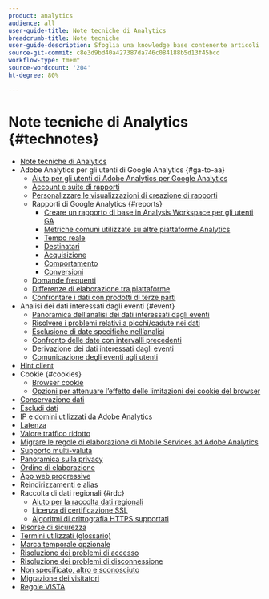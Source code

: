 ```yaml
---
product: analytics
audience: all
user-guide-title: Note tecniche di Analytics
breadcrumb-title: Note tecniche
user-guide-description: Sfoglia una knowledge base contenente articoli utili che non sono specifici per un particolare strumento o componente di Analytics.
source-git-commit: c8e3d9bd40a427387da746c084188b5d13f45bcd
workflow-type: tm+mt
source-wordcount: '204'
ht-degree: 80%

---
```



# Note tecniche di Analytics {#technotes}

+ [Note tecniche di Analytics](home.md)
+ Adobe Analytics per gli utenti di Google Analytics {#ga-to-aa}
   + [Aiuto per gli utenti di Adobe Analytics per Google Analytics](ga-to-aa/home.md)
   + [Account e suite di rapporti](ga-to-aa/accounts.md)
   + [Personalizzare le visualizzazioni di creazione di rapporti](ga-to-aa/customization.md)
   + Rapporti di Google Analytics {#reports}
      + [Creare un rapporto di base in Analysis Workspace per gli utenti GA](ga-to-aa/reports/create-report.md)
      + [Metriche comuni utilizzate su altre piattaforme Analytics](ga-to-aa/reports/common-metrics.md)
      + [Tempo reale](ga-to-aa/reports/realtime-reports.md)
      + [Destinatari](ga-to-aa/reports/audience-reports.md)
      + [Acquisizione](ga-to-aa/reports/acquisition-reports.md)
      + [Comportamento](ga-to-aa/reports/behavior-reports.md)
      + [Conversioni](ga-to-aa/reports/conversions-reports.md)
   + [Domande frequenti](ga-to-aa/faq.md)
   + [Differenze di elaborazione tra piattaforme](ga-to-aa/processing-differences.md)
   + [Confrontare i dati con prodotti di terze parti](ga-to-aa/compare-data.md)
+ Analisi dei dati interessati dagli eventi {#event}
   + [Panoramica dell’analisi dei dati interessati dagli eventi](event/overview.md)
   + [Risolvere i problemi relativi a picchi/cadute nei dati](event/spikes-drops.md)
   + [Esclusione di date specifiche nell’analisi](event/segments.md)
   + [Confronto delle date con intervalli precedenti](event/compare-dates.md)
   + [Derivazione dei dati interessati dagli eventi](event/calcmetrics.md)
   + [Comunicazione degli eventi agli utenti](event/communicate.md)
+ [Hint client](client-hints.md)
+ Cookie {#cookies}
   + [Browser cookie](cookies/cookies.md)
   + [Opzioni per attenuare l’effetto delle limitazioni dei cookie del browser](cookies/cookieless.md)
+ [Conservazione dati](data-retention.md)
+ [Escludi dati](exclude-data.md)
+ [IP e domini utilizzati da Adobe Analytics](ip-addresses.md)
+ [Latenza](latency.md)
+ [Valore traffico ridotto](low-traffic.md)
+ [Migrare le regole di elaborazione di Mobile Services ad Adobe Analytics](migrate-mobile.md)
+ [Supporto multi-valuta](multicurrency.md)
+ [Panoramica sulla privacy](privacy-overview.md)
+ [Ordine di elaborazione](processing-order.md)
+ [App web progressive](pwa.md)
+ [Reindirizzamenti e alias](redirects.md)
+ Raccolta di dati regionali {#rdc}
   + [Aiuto per la raccolta dati regionali](rdc/regional-data-collection.md)
   + [Licenza di certificazione SSL](rdc/ssl-cert-licensing.md)
   + [Algoritmi di crittografia HTTPS supportati](rdc/encryption-algos.md)
+ [Risorse di sicurezza](security.md)
+ [Termini utilizzati (glossario)](terms.md)
+ [Marca temporale opzionale](timestamps-optional.md)
+ [Risoluzione dei problemi di accesso](troubleshoot-login.md)
+ [Risoluzione dei problemi di disconnessione](troubleshoot-sessions.md)
+ [Non specificato, altro e sconosciuto](unspecified.md)
+ [Migrazione dei visitatori](visitor-migration.md)
+ [Regole VISTA](vista.md)
